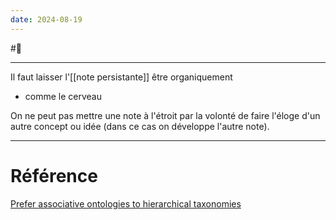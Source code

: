 ```yaml
---
date: 2024-08-19
---
```

#🌱 
___
Il faut laisser l'[[note persistante]] être organiquement

- comme le cerveau

On ne peut pas mettre une note à l'étroit par la volonté de faire l'éloge d'un autre concept ou idée (dans ce cas on développe l'autre note). 
___
# Référence
[Prefer associative ontologies to hierarchical taxonomies](https://notes-andymatuschak-org.translate.goog/z29hLZHiVt7W2uss2uMpSZquAX5T6vaeSF6Cy?_x_tr_sl=auto&_x_tr_tl=fr&_x_tr_hl=fr)